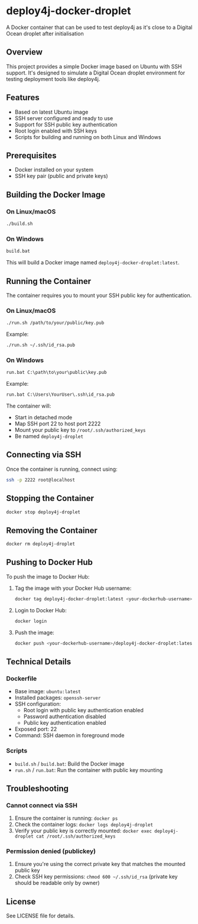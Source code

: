 # deploy4j-docker-droplet
A Docker container that can be used to test deploy4j as it's close to a Digital Ocean droplet after initialisation

## Overview

This project provides a simple Docker image based on Ubuntu with SSH support. It's designed to simulate a Digital Ocean droplet environment for testing deployment tools like deploy4j.

## Features

- Based on latest Ubuntu image
- SSH server configured and ready to use
- Support for SSH public key authentication
- Root login enabled with SSH keys
- Scripts for building and running on both Linux and Windows

## Prerequisites

- Docker installed on your system
- SSH key pair (public and private keys)

## Building the Docker Image

### On Linux/macOS

```bash
./build.sh
```

### On Windows

```cmd
build.bat
```

This will build a Docker image named `deploy4j-docker-droplet:latest`.

## Running the Container

The container requires you to mount your SSH public key for authentication.

### On Linux/macOS

```bash
./run.sh /path/to/your/public/key.pub
```

Example:
```bash
./run.sh ~/.ssh/id_rsa.pub
```

### On Windows

```cmd
run.bat C:\path\to\your\public\key.pub
```

Example:
```cmd
run.bat C:\Users\YourUser\.ssh\id_rsa.pub
```

The container will:
- Start in detached mode
- Map SSH port 22 to host port 2222
- Mount your public key to `/root/.ssh/authorized_keys`
- Be named `deploy4j-droplet`

## Connecting via SSH

Once the container is running, connect using:

```bash
ssh -p 2222 root@localhost
```

## Stopping the Container

```bash
docker stop deploy4j-droplet
```

## Removing the Container

```bash
docker rm deploy4j-droplet
```

## Pushing to Docker Hub

To push the image to Docker Hub:

1. Tag the image with your Docker Hub username:
   ```bash
   docker tag deploy4j-docker-droplet:latest <your-dockerhub-username>/deploy4j-docker-droplet:latest
   ```

2. Login to Docker Hub:
   ```bash
   docker login
   ```

3. Push the image:
   ```bash
   docker push <your-dockerhub-username>/deploy4j-docker-droplet:latest
   ```

## Technical Details

### Dockerfile

- Base image: `ubuntu:latest`
- Installed packages: `openssh-server`
- SSH configuration:
  - Root login with public key authentication enabled
  - Password authentication disabled
  - Public key authentication enabled
- Exposed port: 22
- Command: SSH daemon in foreground mode

### Scripts

- `build.sh` / `build.bat`: Build the Docker image
- `run.sh` / `run.bat`: Run the container with public key mounting

## Troubleshooting

### Cannot connect via SSH

1. Ensure the container is running: `docker ps`
2. Check the container logs: `docker logs deploy4j-droplet`
3. Verify your public key is correctly mounted: `docker exec deploy4j-droplet cat /root/.ssh/authorized_keys`

### Permission denied (publickey)

1. Ensure you're using the correct private key that matches the mounted public key
2. Check SSH key permissions: `chmod 600 ~/.ssh/id_rsa` (private key should be readable only by owner)

## License

See LICENSE file for details.

